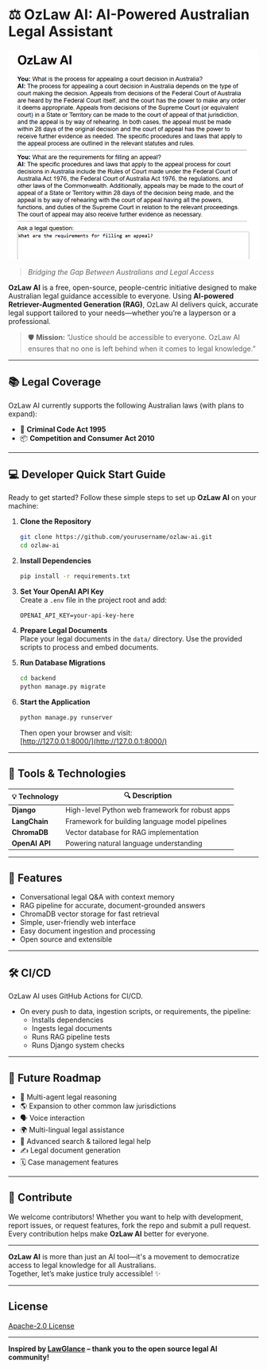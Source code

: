 # ⚖️ OzLaw AI: AI-Powered Australian Legal Assistant

![OzLaw AI Demo](resultdemo.png)

> _Bridging the Gap Between Australians and Legal Access_

**OzLaw AI** is a free, open-source, people-centric initiative designed to make Australian legal guidance accessible to everyone. Using **AI-powered Retriever-Augmented Generation (RAG)**, OzLaw AI delivers quick, accurate legal support tailored to your needs—whether you’re a layperson or a professional.

> 🛡️ **Mission:** “Justice should be accessible to everyone. OzLaw AI ensures that no one is left behind when it comes to legal knowledge.”

---

## 📚 Legal Coverage

OzLaw AI currently supports the following Australian laws (with plans to expand):

- 📜 **Criminal Code Act 1995**
- 📦 **Competition and Consumer Act 2010**

---

## 💻 Developer Quick Start Guide

Ready to get started? Follow these simple steps to set up **OzLaw AI** on your machine:

1. **Clone the Repository**  
   ```sh
   git clone https://github.com/yourusername/ozlaw-ai.git
   cd ozlaw-ai
   ```

2. **Install Dependencies**  
   ```sh
   pip install -r requirements.txt
   ```

3. **Set Your OpenAI API Key**  
   Create a `.env` file in the project root and add:
   ```
   OPENAI_API_KEY=your-api-key-here
   ```

4. **Prepare Legal Documents**  
   Place your legal documents in the `data/` directory. Use the provided scripts to process and embed documents.

5. **Run Database Migrations**  
   ```sh
   cd backend
   python manage.py migrate
   ```

6. **Start the Application**  
   ```sh
   python manage.py runserver
   ```
   Then open your browser and visit:  
   [http://127.0.0.1:8000/](http://127.0.0.1:8000/)

---

## 🔧 Tools & Technologies

| 💡 **Technology**      | 🔍 **Description**                              |
|-----------------------|-------------------------------------------------|
| **Django**            | High-level Python web framework for robust apps |
| **LangChain**         | Framework for building language model pipelines |
| **ChromaDB**          | Vector database for RAG implementation          |
| **OpenAI API**        | Powering natural language understanding         |

---

## 🚀 Features

- Conversational legal Q&A with context memory
- RAG pipeline for accurate, document-grounded answers
- ChromaDB vector storage for fast retrieval
- Simple, user-friendly web interface
- Easy document ingestion and processing
- Open source and extensible

---

## 🛠️ CI/CD

OzLaw AI uses GitHub Actions for CI/CD.  
- On every push to data, ingestion scripts, or requirements, the pipeline:
  - Installs dependencies
  - Ingests legal documents
  - Runs RAG pipeline tests
  - Runs Django system checks

---

## 🌟 Future Roadmap

- 🤝 Multi-agent legal reasoning
- 🌎 Expansion to other common law jurisdictions
- 🗣️ Voice interaction
- 🌍 Multi-lingual legal assistance
- 🎯 Advanced search & tailored legal help
- ✍️ Legal document generation
- 🗓️ Case management features

---

## 🤝 Contribute

We welcome contributors! Whether you want to help with development, report issues, or request features, fork the repo and submit a pull request. Every contribution helps make **OzLaw AI** better for everyone.

---

**OzLaw AI** is more than just an AI tool—it's a movement to democratize access to legal knowledge for all Australians.  
Together, let’s make justice truly accessible! ✨

---

## License

[Apache-2.0 License](LICENSE)

---

**Inspired by [LawGlance](https://github.com/lawglance/lawglance) – thank you to the open source legal AI community!** 